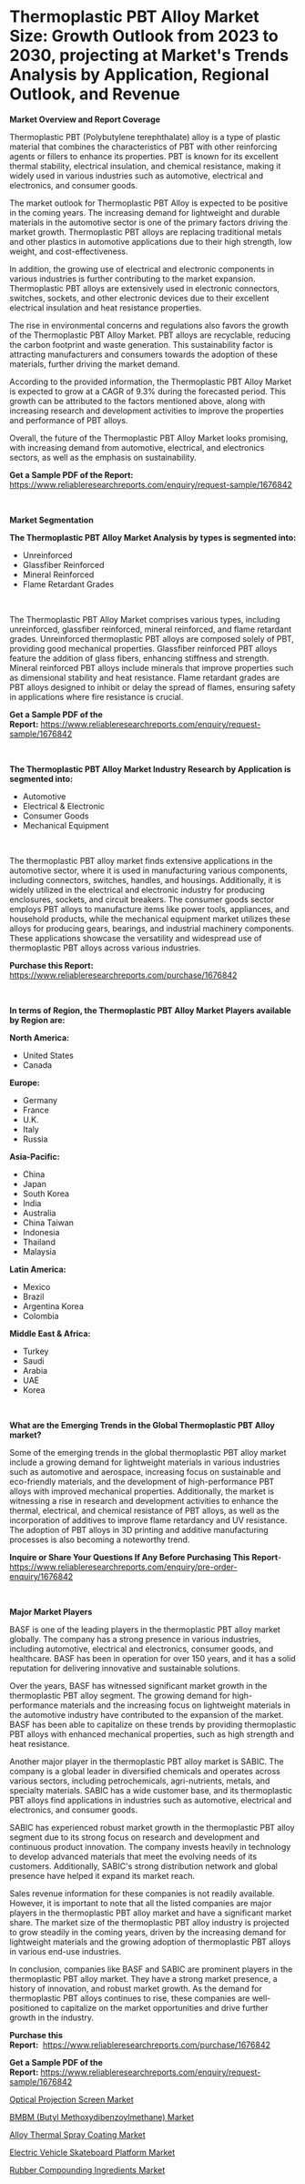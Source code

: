 <p><h1>Thermoplastic PBT Alloy Market Size: Growth Outlook from 2023 to 2030, projecting at Market's Trends Analysis by Application, Regional Outlook, and Revenue</h1></p><p><strong>Market Overview and Report Coverage</strong></p>
<p><p>Thermoplastic PBT (Polybutylene terephthalate) alloy is a type of plastic material that combines the characteristics of PBT with other reinforcing agents or fillers to enhance its properties. PBT is known for its excellent thermal stability, electrical insulation, and chemical resistance, making it widely used in various industries such as automotive, electrical and electronics, and consumer goods.</p><p>The market outlook for Thermoplastic PBT Alloy is expected to be positive in the coming years. The increasing demand for lightweight and durable materials in the automotive sector is one of the primary factors driving the market growth. Thermoplastic PBT alloys are replacing traditional metals and other plastics in automotive applications due to their high strength, low weight, and cost-effectiveness.</p><p>In addition, the growing use of electrical and electronic components in various industries is further contributing to the market expansion. Thermoplastic PBT alloys are extensively used in electronic connectors, switches, sockets, and other electronic devices due to their excellent electrical insulation and heat resistance properties.</p><p>The rise in environmental concerns and regulations also favors the growth of the Thermoplastic PBT Alloy Market. PBT alloys are recyclable, reducing the carbon footprint and waste generation. This sustainability factor is attracting manufacturers and consumers towards the adoption of these materials, further driving the market demand.</p><p>According to the provided information, the Thermoplastic PBT Alloy Market is expected to grow at a CAGR of 9.3% during the forecasted period. This growth can be attributed to the factors mentioned above, along with increasing research and development activities to improve the properties and performance of PBT alloys.</p><p>Overall, the future of the Thermoplastic PBT Alloy Market looks promising, with increasing demand from automotive, electrical, and electronics sectors, as well as the emphasis on sustainability.</p></p>
<p><strong>Get a Sample PDF of the Report:</strong> <a href="https://www.reliableresearchreports.com/enquiry/request-sample/1676842">https://www.reliableresearchreports.com/enquiry/request-sample/1676842</a></p>
<p>&nbsp;</p>
<p><strong>Market Segmentation</strong></p>
<p><strong>The Thermoplastic PBT Alloy Market Analysis by types is segmented into:</strong></p>
<p><ul><li>Unreinforced</li><li>Glassfiber Reinforced</li><li>Mineral Reinforced</li><li>Flame Retardant Grades</li></ul></p>
<p>&nbsp;</p>
<p><p>The Thermoplastic PBT Alloy Market comprises various types, including unreinforced, glassfiber reinforced, mineral reinforced, and flame retardant grades. Unreinforced thermoplastic PBT alloys are composed solely of PBT, providing good mechanical properties. Glassfiber reinforced PBT alloys feature the addition of glass fibers, enhancing stiffness and strength. Mineral reinforced PBT alloys include minerals that improve properties such as dimensional stability and heat resistance. Flame retardant grades are PBT alloys designed to inhibit or delay the spread of flames, ensuring safety in applications where fire resistance is crucial.</p></p>
<p><strong>Get a Sample PDF of the Report:</strong>&nbsp;<a href="https://www.reliableresearchreports.com/enquiry/request-sample/1676842">https://www.reliableresearchreports.com/enquiry/request-sample/1676842</a></p>
<p>&nbsp;</p>
<p><strong>The Thermoplastic PBT Alloy Market Industry Research by Application is segmented into:</strong></p>
<p><ul><li>Automotive</li><li>Electrical & Electronic</li><li>Consumer Goods</li><li>Mechanical Equipment</li></ul></p>
<p>&nbsp;</p>
<p><p>The thermoplastic PBT alloy market finds extensive applications in the automotive sector, where it is used in manufacturing various components, including connectors, switches, handles, and housings. Additionally, it is widely utilized in the electrical and electronic industry for producing enclosures, sockets, and circuit breakers. The consumer goods sector employs PBT alloys to manufacture items like power tools, appliances, and household products, while the mechanical equipment market utilizes these alloys for producing gears, bearings, and industrial machinery components. These applications showcase the versatility and widespread use of thermoplastic PBT alloys across various industries.</p></p>
<p><strong>Purchase this Report:</strong>&nbsp; <a href="https://www.reliableresearchreports.com/purchase/1676842">https://www.reliableresearchreports.com/purchase/1676842</a></p>
<p>&nbsp;</p>
<p><strong>In terms of Region, the Thermoplastic PBT Alloy Market Players available by Region are:</strong></p>
<p>
    <p> <strong> North America: </strong>
        <ul>
            <li>United States</li>
            <li>Canada</li>
        </ul>
        </p> 
    <p> <strong> Europe: </strong>
        <ul>
            <li>Germany</li>
            <li>France</li>
            <li>U.K.</li>
            <li>Italy</li>
            <li>Russia</li>
        </ul>
        </p> 
    <p> <strong> Asia-Pacific: </strong>
        <ul>
            <li>China</li>
            <li>Japan</li>
            <li>South Korea</li>
            <li>India</li>
            <li>Australia</li>
            <li>China Taiwan</li>
            <li>Indonesia</li>
            <li>Thailand</li>
            <li>Malaysia</li>
        </ul>
        </p> 
    <p> <strong> Latin America: </strong>
        <ul>
            <li>Mexico</li>
            <li>Brazil</li>
            <li>Argentina Korea</li>
            <li>Colombia</li>
        </ul>
        </p> 
    <p> <strong> Middle East & Africa: </strong>
        <ul>
            <li>Turkey</li>
            <li>Saudi</li>
            <li>Arabia</li>
            <li>UAE</li>
            <li>Korea</li>
        </ul>
    </p>
    </p>
<p>&nbsp;</p>
<p><strong>What are the Emerging Trends in the Global Thermoplastic PBT Alloy market?</strong></p>
<p><p>Some of the emerging trends in the global thermoplastic PBT alloy market include a growing demand for lightweight materials in various industries such as automotive and aerospace, increasing focus on sustainable and eco-friendly materials, and the development of high-performance PBT alloys with improved mechanical properties. Additionally, the market is witnessing a rise in research and development activities to enhance the thermal, electrical, and chemical resistance of PBT alloys, as well as the incorporation of additives to improve flame retardancy and UV resistance. The adoption of PBT alloys in 3D printing and additive manufacturing processes is also becoming a noteworthy trend.</p></p>
<p><strong>Inquire or Share Your Questions If Any Before Purchasing This Report</strong>- <a href="https://www.reliableresearchreports.com/enquiry/pre-order-enquiry/1676842">https://www.reliableresearchreports.com/enquiry/pre-order-enquiry/1676842</a></p>
<p>&nbsp;</p>
<p><strong>Major Market Players</strong></p>
<p><p>BASF is one of the leading players in the thermoplastic PBT alloy market globally. The company has a strong presence in various industries, including automotive, electrical and electronics, consumer goods, and healthcare. BASF has been in operation for over 150 years, and it has a solid reputation for delivering innovative and sustainable solutions.</p><p>Over the years, BASF has witnessed significant market growth in the thermoplastic PBT alloy segment. The growing demand for high-performance materials and the increasing focus on lightweight materials in the automotive industry have contributed to the expansion of the market. BASF has been able to capitalize on these trends by providing thermoplastic PBT alloys with enhanced mechanical properties, such as high strength and heat resistance.</p><p>Another major player in the thermoplastic PBT alloy market is SABIC. The company is a global leader in diversified chemicals and operates across various sectors, including petrochemicals, agri-nutrients, metals, and specialty materials. SABIC has a wide customer base, and its thermoplastic PBT alloys find applications in industries such as automotive, electrical and electronics, and consumer goods.</p><p>SABIC has experienced robust market growth in the thermoplastic PBT alloy segment due to its strong focus on research and development and continuous product innovation. The company invests heavily in technology to develop advanced materials that meet the evolving needs of its customers. Additionally, SABIC's strong distribution network and global presence have helped it expand its market reach.</p><p>Sales revenue information for these companies is not readily available. However, it is important to note that all the listed companies are major players in the thermoplastic PBT alloy market and have a significant market share. The market size of the thermoplastic PBT alloy industry is projected to grow steadily in the coming years, driven by the increasing demand for lightweight materials and the growing adoption of thermoplastic PBT alloys in various end-use industries.</p><p>In conclusion, companies like BASF and SABIC are prominent players in the thermoplastic PBT alloy market. They have a strong market presence, a history of innovation, and robust market growth. As the demand for thermoplastic PBT alloys continues to rise, these companies are well-positioned to capitalize on the market opportunities and drive further growth in the industry.</p></p>
<p><strong>Purchase this Report:</strong>&nbsp;&nbsp;<a href="https://www.reliableresearchreports.com/purchase/1676842">https://www.reliableresearchreports.com/purchase/1676842</a></p>
<p></p>
<p><strong>Get a Sample PDF of the Report:</strong>&nbsp;<a href="https://www.reliableresearchreports.com/enquiry/request-sample/1676842">https://www.reliableresearchreports.com/enquiry/request-sample/1676842</a></p>
<p><p><a href="https://medium.com/@morgancrist1926/optical-projection-screen-market-size-growth-forecast-2023-2030-d8ee9da010a9">Optical Projection Screen Market</a></p><p><a href="https://github.com/Chiragrp23/Market-Research-Report-List-1/blob/main/bmbm-butyl-methoxydibenzoylmethane-market.md">BMBM (Butyl Methoxydibenzoylmethane) Market</a></p><p><a href="https://www.linkedin.com/pulse/alloy-thermal-spray-coating-market-challenges-opportunities/">Alloy Thermal Spray Coating Market</a></p><p><a href="https://medium.com/@trystanward/electric-vehicle-skateboard-platform-market-size-growth-forecast-2023-2030-bc07dccc99ad">Electric Vehicle Skateboard Platform Market</a></p><p><a href="https://github.com/Chiragrp24/Market-Research-Report-List-1/blob/main/rubber-compounding-ingredients-market.md">Rubber Compounding Ingredients Market</a></p></p>